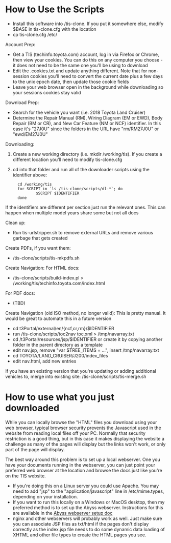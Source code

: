 # How to Use the Scripts
* Install this software into /tis-clone.  If you put it somewhere else, modify $BASE in tis-clone.cfg with the location
* cp tis-clone.cfg /etc/

Account Prep:
* Get a TIS (techinfo.toyota.com) account, log in via Firefox or Chrome, then view your cookies.  You can do this on any computer you choose - it does not need to be the same one you'll be using to download
* Edit the .cookies.txt and update anything different.  Note that for non-session cookies you'll need to convert the current date plus a few days to the unix epoch date, then update those cookie fields
* Leave your web browser open in the background while downloading so your sessions cookies stay valid

Download Prep:
* Search for the vehicle you want (i.e. 2018 Toyota Land Cruiser)
* Determine the Repair Manual (RM), Wiring Diagram (EM or EWD), Body Repair (BM or CR), and New Car Feature (NM or NCF) identifier.  In this case it's "27J0U" since the folders in the URL have "rm/RM27J0U" or "ewd/EM27J0U"

Downloading:
1. Create a new working directory (i.e. mkdir /working/tis).  If you create a different location you'll need to modify tis-clone.cfg
2. cd into that folder and run all of the downloader scripts using the identifier above:

         cd /working/tis
         for SCRIPT in `ls /tis-clone/scripts/dl-*`; do 
                 $SCRIPT $IDENTIFIER
         done

If the identifiers are different per section just run the relevant ones.  This can happen when multiple model years share some but not all docs

Clean up:
* Run tis-urlstripper.sh to remove external URLs and remove various garbage that gets created

Create PDFs, if you want them:
* /tis-clone/scripts/tis-mkpdfs.sh

Create Navigation:
For HTML docs:
* /tis-clone/scripts/build-index.pl > /working/tis/techinfo.toyota.com/index.html

For PDF docs:
* (TBD)

Create Navigation (old ISO method, no longer valid):
This is pretty manual.  It would be great to automate this in a future version
* cd t3Portal/external/en/{ncf,cr,rm}/$IDENTIFIER
* run /tis-clone/scripts/toc2nav toc.xml > /tmp/navarray.txt
* cd /t3Portal/resources/jsp/$IDENTIFIER or create it by copying another folder in the parent directory as a template
* edit nav.jsp, remove "var $TREE_ITEMS = ...", insert /tmp/navarray.txt
* cd TOYOTA/LAND_CRUISER/J200/index_files
* edit nav.html, add new entries


If you have an existing version that you're updating or adding additional vehicles to, merge into existing site:
/tis-clone/scripts/tis-merge.sh

# How to use what you just downloaded
While you can locally browse the "HTML" files you download using your web browser, typical browser security prevents the Javascript used in the website from reading local files off your PC.  Normally that security restriction is a good thing, but in this case it makes displaying the website a challenge as many of the pages will display but the links won't work, or only part of the page will display.

The best way around this problem is to set up a local webserver.  One you have your documents running in the webserver, you can just point your preferred web browser at the location and browse the docs just like you're on the TIS website.  
* If you're doing this on a Linux server you could use Apache.  You may need to add "jsp" to the "application/javascript" line in /etc/mime.types, depending on your installation.
* If you want to run this locally on a Windows or MacOS desktop, then my preferred method is to set up the Abyss webserver.  Instructions for this are available in the [Abyss webserver setup doc](tis-clone/ABYSS.md)
* nginx and other webservers will probably work as well.  Just make sure you can associate JSP files as txt/html if the pages don't display correctly as the index.jsp file needs to do some dynamic data loading of XHTML and other file types to create the HTML pages you see.
